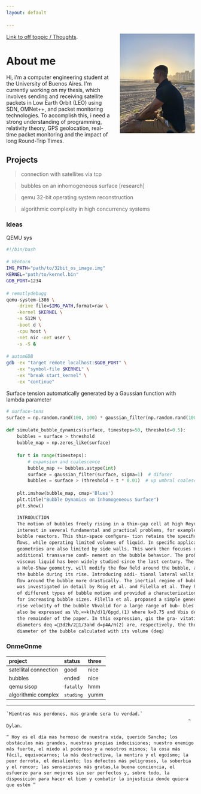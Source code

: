 ```yaml
---
layout: default

---
```



<!-- Imagen alineada a la derecha con tamaño específico -->
<img src="assets/images/yo-perfil.jpg" alt="My Profile Picture" width="200" align="right" style="margin-left: 20px;">

[Link to off toppic / Thoughts](./thoughts.html).

# About me

Hi, i'm a computer engineering student at the University of Buenos Aires. I'm currently working on my thesis, which involves sending and receiving satellite packets in Low Earth Orbit (LEO) using SDN, OMNet++, and packet monitoring technologies. To accomplish this, i need a strong understanding of programming, relativity theory, GPS geolocation, real-time packet monitoring and the impact of long Round-Trip Times.

## Projects

> connection with satellites via tcp

> bubbles on an inhomogeneous surface [research]

> qemu 32-bit operating system reconstruction

> algorithmic complexity in high concurrency systems

### Ideas

QEMU sys
```bash
#!/bin/bash

# VEntorn
IMG_PATH="path/to/32bit_os_image.img"
KERNEL="path/to/kernel.bin"
GDB_PORT=1234

# remotlydebugg
qemu-system-i386 \
    -drive file=$IMG_PATH,format=raw \
    -kernel $KERNEL \
    -m 512M \
    -boot d \
    -cpu host \
    -net nic -net user \
    -s -S &

# automGDB
gdb -ex "target remote localhost:$GDB_PORT" \
    -ex "symbol-file $KERNEL" \
    -ex "break start_kernel" \
    -ex "continue"
```

Surface tension automatically generated by a Gaussian function with lambda parameter
```python
# surface-tens
surface = np.random.rand(100, 100) * gaussian_filter(np.random.rand(100, 100), sigma=5)

def simulate_bubble_dynamics(surface, timesteps=50, threshold=0.5):
    bubbles = surface > threshold
    bubble_map = np.zeros_like(surface)
    
    for t in range(timesteps):
        # expansion and coalescence
        bubble_map += bubbles.astype(int)
        surface = gaussian_filter(surface, sigma=1)  # difuser
        bubbles = surface > (threshold + t * 0.01)  # up umbral coalescence
        
    plt.imshow(bubble_map, cmap='Blues')
    plt.title("Bubble Dynamics on Inhomogeneous Surface")
    plt.show()
```

```latex
    INTRODUCTION 
    The motion of bubbles freely rising in a thin-gap cell at high Reynolds numbers has
    interest in several fundamental and practical problems, for example in applications invol- ving conﬁned 
    bubble reactors. This thin-space conﬁgura- tion retains the speciﬁc properties associated with inertial 
    ﬂows, while operating limited volumes of liquid. In speciﬁc applications, bubbles rising in plane 
    geometries are also limited by side walls. This work then focuses on in- vestigating the inﬂuence of an 
    additional transverse conﬁ- nement on the bubble behavior. The problem of a 3D bubble rising in a 
    viscous liquid has been widely studied since the last century. The presence of walls, as in the case of 
    a Hele-Shaw geometry, will modify the ﬂow ﬁeld around the bubble, and therefore the shape and motion of 
    the bubble during its rise. Introducing addi- tional lateral walls in the cell will modify the 
    ﬂow around the bubble more drastically. The inertial regime of bubbles freely rising in a thin-gap cell
    was investigated in detail by Roig et al. and Filella et al. They highlighted the existence
    of different types of bubble motion and provided a characterization of the dif- ferent paths observed
    for increasing bubble sizes. Filella et al. proposed a simple generic estimation for the mean 
    rise velocity of the bubble Vbvalid for a large range of bub- bles’ sizes, Vb,∞≃0.7pgdeq, which can 
    also be expressed as Vb,∞≃k(h/d)1/6pgd,(1) where k=0.75 and Vbis denoted Vb,∞for consistency with 
    the remainder of the paper. In this expression, gis the gra- vitational acceleration, and the 
    diameters deq =3d2h/21/3and d=p4A/π(2) are, respectively, the three-dimensional equivalent 
    diameter of the bubble calculated with its volume (deq)
```



### OnmeOnme

| project        | status          | three |
|:-------------|:------------------|:------|
| satellital connection | good | nice  |
| bubbles | ended   | nice  |
| qemu sisop |  `fatally`      | hmm   |
| algorithmic complex | `studing` | yumm  |


***


```
`Mientras mas perdones, mas grande sera tu verdad.` 
                                                                    ~ Dylan.
```

```
“ Hoy es el día mas hermoso de nuestra vida, querido Sancho; los obstáculos más grandes, nuestras propias indecisiones; nuestro enemigo más fuerte, el miedo al poderoso y a nosotros mismos; la cosa más fácil, equivocarnos; la más destructiva, la mentira y el egoísmo; la peor derrota, el desaliento; los defectos más peligrosos, la soberbia y el rencor; las sensaciones más gratas,la buena conciencia, el esfuerzo para ser mejores sin ser perfectos y, sobre todo, la disposición para hacer el bien y combatir la injusticia donde quiera que estén ”
```
